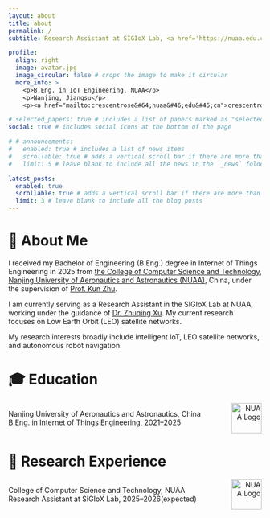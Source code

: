 ```yaml
---
layout: about
title: about
permalink: /
subtitle: Research Assistant at SIGIoX Lab, <a href='https://nuaa.edu.cn/'>NUAA</a>.

profile:
  align: right
  image: avatar.jpg
  image_circular: false # crops the image to make it circular
  more_info: >
    <p>B.Eng. in IoT Engineering, NUAA</p>
    <p>Nanjing, Jiangsu</p>
    <p><a href="mailto:crescentrose&#64;nuaa&#46;edu&#46;cn">crescentrose&#64;nuaa&#46;edu&#46;cn</a></p>

# selected_papers: true # includes a list of papers marked as "selected={true}"
social: true # includes social icons at the bottom of the page

# # announcements:
#   enabled: true # includes a list of news items
#   scrollable: true # adds a vertical scroll bar if there are more than 3 news items
#   limit: 5 # leave blank to include all the news in the `_news` folder

latest_posts:
  enabled: true
  scrollable: true # adds a vertical scroll bar if there are more than 3 new posts items
  limit: 3 # leave blank to include all the blog posts
---
```


# 👋 About Me

<!-- I received my B.Eng. degree in Internet of Things Engineering in 2025 from <a href="https://cs.nuaa.edu.cn/">College of Computer Science and Technology</a>, <a href="https://nuaa.edu.cn/">Nanjing University of Aeronautics and Astronautics (NUAA)</a>, China, under the supervision of <a href="http://inet-nuaa.cn/kunzhu/">Prof. Kun Zhu</a>. I am currently serving as a Research Assistant in the SIGIoX Lab at NUAA working under the guidance of <a href="https://faculty.nuaa.edu.cn/xuzhuqing/zh_CN/index.htm">Dr. Zhuqing Xu</a> on research related to LEO satellite networks. My research interests include intelligent IoT, LEO satellite networks, and autonomous robot navigation. -->

I received my Bachelor of Engineering (B.Eng.) degree in Internet of Things Engineering in 2025 from <a href="https://cs.nuaa.edu.cn/">the College of Computer Science and Technology</a>, <a href="https://nuaa.edu.cn/">Nanjing University of Aeronautics and Astronautics (NUAA)</a>, China, under the supervision of <a href="http://inet-nuaa.cn/kunzhu/">Prof. Kun Zhu</a>.

I am currently serving as a Research Assistant in the SIGIoX Lab at NUAA, working under the guidance of <a href="https://faculty.nuaa.edu.cn/xuzhuqing/zh_CN/index.htm">Dr. Zhuqing Xu</a>. My current research focuses on Low Earth Orbit (LEO) satellite networks.

My research interests broadly include intelligent IoT, LEO satellite networks, and autonomous robot navigation.

# 🎓 Education

<div style="display: flex; align-items: center; justify-content: space-between;">
  <div style="text-align: left;">
    Nanjing University of Aeronautics and Astronautics, China <br>
    B.Eng. in Internet of Things Engineering, 2021–2025
  </div>
  <div style="text-align: right;">
    <img src="https://cresc3nt.github.io/assets/img/nuaa-logo.png" width="60" alt="NUAA Logo" />
  </div>
</div>

# 🔬 Research Experience

<div style="display: flex; align-items: center; justify-content: space-between;">
  <div style="text-align: left;">
    College of Computer Science and Technology, NUAA<br>
    Research Assistant at SIGIoX Lab, 2025–2026(expected)
  </div>
  <div style="text-align: right;">
    <img src="https://cresc3nt.github.io/assets/img/nuaa-logo.png" width="60" alt="NUAA Logo" />
  </div>
</div>
